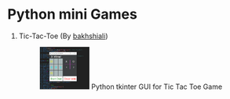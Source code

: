 Python mini Games
==================
1) Tic-Tac-Toe (By [bakhshiali](https://github.com/bakhshiali))   
<p align="center"><img src='./Tic-Toc-Toe/TicTacToe.png' alt="Python tkinter GUI for Tic Tac Toe Game" width=20% height=20%></img>
Python tkinter GUI for Tic Tac Toe Game

  



